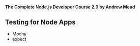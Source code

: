 #### The Complete Node.js Developer Course 2.0 by Andrew Mead

## Testing for Node Apps

* Mocha
* expect

